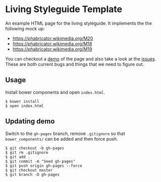 # Living Styleguide Template

An example HTML page for the living styleguide. It implements the the following mock up:

 * https://phabricator.wikimedia.org/M20
 * https://phabricator.wikimedia.org/M18
 * https://phabricator.wikimedia.org/M19

You can checkout a [demo](http://prtksxna.github.io/living-styleguide-template/) of the page and also take a look at the [issues](https://github.com/prtksxna/living-styleguide-template/issues). These are both current bugs and things that we need to figure out.

## Usage

Install bower components and open `index.html`.

```
$ bower install
$ open index.html
```

## Updating demo

Switch to the `gh-pages` branch, remove `.gitignore` so that `bower_components/` can be added and then force push.

```
$ git checkout -b gh-pages
$ git rm .gitignore
$ git add .
$ git commit -m "Seed gh-pages"
$ git push origin gh-pages --force
$ git checkout master
$ git branch -D gh-pages
```
